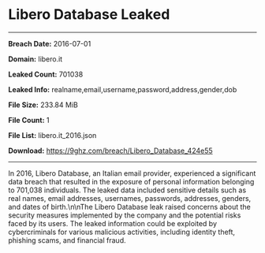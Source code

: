 # Libero Database Leaked

------------
**Breach Date:** 2016-07-01

**Domain:** libero.it

**Leaked Count:** 701038

**Leaked Info:** realname,email,username,password,address,gender,dob

**File Size:** 233.84 MiB

**File Count:** 1

**File List:** libero.it_2016.json

**Download:** https://9ghz.com/breach/Libero_Database_424e55

------------
In 2016, Libero Database, an Italian email provider, experienced a significant data breach that resulted in the exposure of personal information belonging to 701,038 individuals. The leaked data included sensitive details such as real names, email addresses, usernames, passwords, addresses, genders, and dates of birth.\n\nThe Libero Database leak raised concerns about the security measures implemented by the company and the potential risks faced by its users. The leaked information could be exploited by cybercriminals for various malicious activities, including identity theft, phishing scams, and financial fraud.
